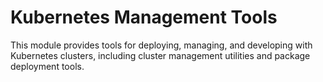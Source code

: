 # Kubernetes Management Tools

This module provides tools for deploying, managing, and developing with Kubernetes clusters, including cluster management utilities and package deployment tools.
